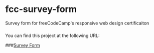 # fcc-survey-form
Survey form for freeCodeCamp's responsive web design certificaiton
###
You can find this project at the following URL:

###[Survey Form](https://turanaktass.github.io/fcc-survey-form/)
